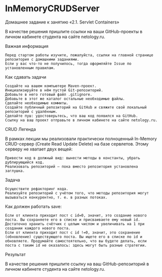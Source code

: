 # InMemoryCRUDServer

Домашнее задание к занятию «2.1. Servlet Containers»

В качестве решения пришлите ссылки на ваши GitHub-проекты в личном кабинете студента на сайте netology.ru.

Важная информация

    Перед стартом работы изучите, пожалуйста, ссылки на главной странице репозитория с домашними заданиями.
    Если у вас что-то не получилось, тогда оформляйте Issue по установленным правилам.

Как сдавать задачи

    Создайте на вашем компьютере Maven-проект.
    Инициализируйте в нём пустой Git-репозиторий.
    Добавьте в него готовый файл .gitignore.
    Добавьте в этот же каталог остальные необходимые файлы.
    Сделайте необходимые коммиты.
    Создайте публичный репозиторий на GitHub и свяжите свой локальный репозиторий с удалённым.
    Сделайте пуш: удостоверьтесь, что ваш код появился на GitHub.
    Ссылку на ваш проект отправьте в личном кабинете на сайте netology.ru.

CRUD
Легенда

В рамках лекции мы реализовали практически полноценный In-Memory CRUD-сервер (Create Read Update Delete) на базе сервлетов. Этому серверу не хватает двух вещей:

    Привести код в должный вид: вынести методы в константы, убрать дублирующийся код.
    Реализовать репозиторий — пока вместо репозитория установлена заглушка.

Задача

    Осуществите рефакторинг кода.
    Реализуйте репозиторий с учётом того, что методы репозитория могут вызываться конкурентно, т. е. в разных потоках.

Как должен работать save:

    Если от клиента приходит пост с id=0, значит, это создание нового поста. Вы сохраняете его в списке и присваиваете ему новый id. Достаточно хранить счётчик с целым числом и увеличивать на 1 при создании каждого нового поста.
    Если от клиента приходит пост с id !=0, значит, это сохранение (обновление) существующего поста. Вы ищете его в списке по id и обновляете. Продумайте самостоятельно, что вы будете делать, если поста с таким id не оказалось: здесь могут быть разные стратегии.

Результат

В качестве решения пришлите ссылку на ваш GitHub-репозиторий в личном кабинете студента на сайте netology.ru.
